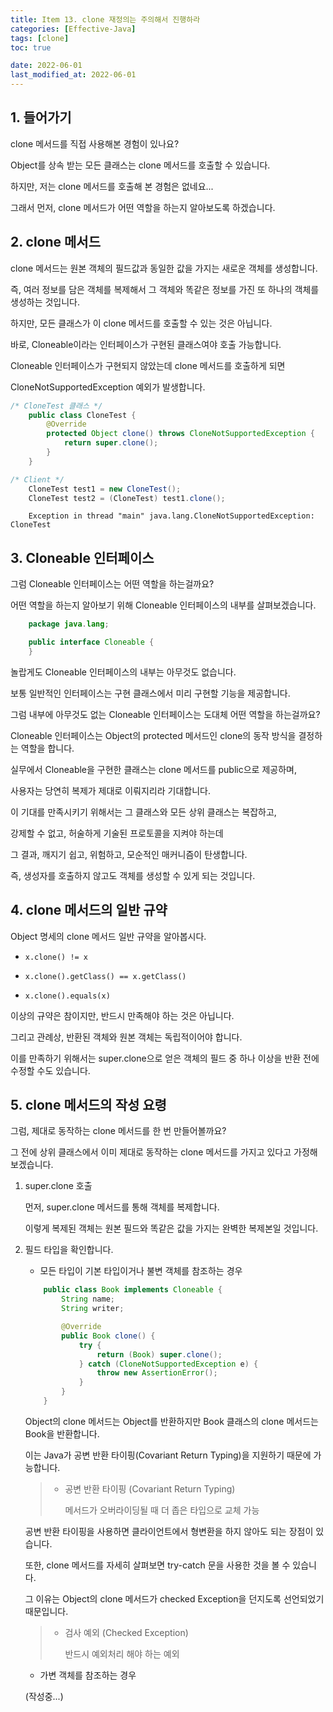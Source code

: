 ```yaml
---
title: Item 13. clone 재정의는 주의해서 진행하라
categories: [Effective-Java]
tags: [clone]
toc: true

date: 2022-06-01
last_modified_at: 2022-06-01
---
```


## 1. 들어가기

clone 메서드를 직접 사용해본 경험이 있나요?

Object를 상속 받는 모든 클래스는 clone 메서드를 호출할 수 있습니다.

하지만, 저는 clone 메서드를 호출해 본 경험은 없네요...

그래서 먼저, clone 메서드가 어떤 역할을 하는지 알아보도록 하겠습니다.

## 2. clone 메서드

clone 메서드는 원본 객체의 필드값과 동일한 값을 가지는 새로운 객체를 생성합니다.

즉, 여러 정보를 담은 객체를 복제해서 그 객체와 똑같은 정보를 가진 또 하나의 객체를 생성하는 것입니다.

하지만, 모든 클래스가 이 clone 메서드를 호출할 수 있는 것은 아닙니다.

바로, Cloneable이라는 인터페이스가 구현된 클래스여야 호출 가능합니다.

Cloneable 인터페이스가 구현되지 않았는데 clone 메서드를 호출하게 되면

CloneNotSupportedException 예외가 발생합니다.

```java
/* CloneTest 클래스 */
    public class CloneTest {
        @Override
        protected Object clone() throws CloneNotSupportedException {
            return super.clone();
        }
    }

/* Client */
    CloneTest test1 = new CloneTest();
    CloneTest test2 = (CloneTest) test1.clone();
```
```
    Exception in thread "main" java.lang.CloneNotSupportedException: CloneTest
```

## 3. Cloneable 인터페이스

그럼 Cloneable 인터페이스는 어떤 역할을 하는걸까요?

어떤 역할을 하는지 알아보기 위해 Cloneable 인터페이스의 내부를 살펴보겠습니다.

```java
    package java.lang;

    public interface Cloneable {
    }
```

놀랍게도 Cloneable 인터페이스의 내부는 아무것도 없습니다.

보통 일반적인 인터페이스는 구현 클래스에서 미리 구현할 기능을 제공합니다.

그럼 내부에 아무것도 없는 Cloneable 인터페이스는 도대체 어떤 역할을 하는걸까요?

Cloneable 인터페이스는 Object의 protected 메서드인 clone의 동작 방식을 결정하는 역할을 합니다.

실무에서 Cloneable을 구현한 클래스는 clone 메서드를 public으로 제공하며,

사용자는 당연히 복제가 제대로 이뤄지리라 기대합니다.

이 기대를 만족시키기 위해서는 그 클래스와 모든 상위 클래스는 복잡하고,

강제할 수 없고, 허술하게 기술된 프로토콜을 지켜야 하는데

그 결과, 깨지기 쉽고, 위험하고, 모순적인 매커니즘이 탄생합니다.

즉, 생성자를 호출하지 않고도 객체를 생성할 수 있게 되는 것입니다.

## 4. clone 메서드의 일반 규약

Object 명세의 clone 메서드 일반 규약을 알아봅시다.

* ``` x.clone() != x ```

* ``` x.clone().getClass() == x.getClass() ```

* ``` x.clone().equals(x) ```

이상의 규약은 참이지만, 반드시 만족해야 하는 것은 아닙니다.

그리고 관례상, 반환된 객체와 원본 객체는 독립적이어야 합니다.

이를 만족하기 위해서는 super.clone으로 얻은 객체의 필드 중 하나 이상을 반환 전에 수정할 수도 있습니다.

## 5. clone 메서드의 작성 요령

그럼, 제대로 동작하는 clone 메서드를 한 번 만들어볼까요?

그 전에 상위 클래스에서 이미 제대로 동작하는 clone 메서드를 가지고 있다고 가정해보겠습니다.

1. super.clone 호출

	먼저, super.clone 메서드를 통해 객체를 복제합니다.

	이렇게 복제된 객체는 원본 필드와 똑같은 값을 가지는 완벽한 복제본일 것입니다.

2. 필드 타입을 확인합니다.

	* 모든 타입이 기본 타입이거나 불변 객체를 참조하는 경우

	```java
		public class Book implements Cloneable {
			String name;
			String writer;

			@Override
			public Book clone() {
				try {
					return (Book) super.clone();
				} catch (CloneNotSupportedException e) {
					throw new AssertionError();
				}
			}
		}
	```

	Object의 clone 메서드는 Object를 반환하지만 Book 클래스의 clone 메서드는 Book을 반환합니다.

	이는 Java가 공변 반환 타이핑(Covariant Return Typing)을 지원하기 때문에 가능합니다.

	> * 공변 반환 타이핑 (Covariant Return Typing)
	>
	> 	메서드가 오버라이딩될 때 더 좁은 타입으로 교체 가능

	공변 반환 타이핑을 사용하면 클라이언트에서 형변환을 하지 않아도 되는 장점이 있습니다.

	또한, clone 메서드를 자세히 살펴보면 try-catch 문을 사용한 것을 볼 수 있습니다.

	그 이유는 Object의 clone 메서드가 checked Exception을 던지도록 선언되었기 때문입니다.

	> * 검사 예외 (Checked Exception)
	> 
	> 	반드시 예외처리 해야 하는 예외

	* 가변 객체를 참조하는 경우

	(작성중...)